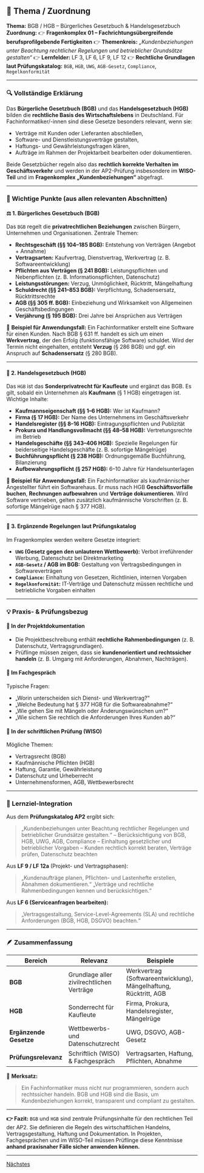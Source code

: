 ## 📘 Thema / Zuordnung

**Thema:** BGB / HGB – Bürgerliches Gesetzbuch & Handelsgesetzbuch
**Zuordnung:**
👉 **Fragenkomplex 01 – Fachrichtungsübergreifende berufsprofilgebende Fertigkeiten**
👉 **Themenkreis:** *„Kundenbeziehungen unter Beachtung rechtlicher Regelungen und betrieblicher Grundsätze gestalten“*
👉 **Lernfelder:** LF 3, LF 6, LF 9, LF 12
👉 **Rechtliche Grundlagen laut Prüfungskatalog:** `BGB`, `HGB`, `UWG`, `AGB-Gesetz`, `Compliance`, `Regelkonformität`

---

### 🔍 Vollständige Erklärung

Das **Bürgerliche Gesetzbuch (BGB)** und das **Handelsgesetzbuch (HGB)** bilden die **rechtliche Basis des Wirtschaftslebens** in Deutschland.
Für Fachinformatiker/-innen sind diese Gesetze besonders relevant, wenn sie:

* Verträge mit Kunden oder Lieferanten abschließen,
* Software- und Dienstleistungsverträge gestalten,
* Haftungs- und Gewährleistungsfragen klären,
* Aufträge im Rahmen der Projektarbeit bearbeiten oder dokumentieren.

Beide Gesetzbücher regeln also das **rechtlich korrekte Verhalten im Geschäftsverkehr** und werden in der AP2-Prüfung insbesondere im **WISO-Teil** und im **Fragenkomplex „Kundenbeziehungen“** abgefragt.

---

### 🧩 Wichtige Punkte (aus allen relevanten Abschnitten)

#### ⚖️ 1. Bürgerliches Gesetzbuch (BGB)

Das `BGB` regelt die **privatrechtlichen Beziehungen** zwischen Bürgern, Unternehmen und Organisationen.
Zentrale Themen:

* **Rechtsgeschäft (§§ 104–185 BGB):** Entstehung von Verträgen (Angebot + Annahme)
* **Vertragsarten:** Kaufvertrag, Dienstvertrag, Werkvertrag (z. B. Softwareentwicklung)
* **Pflichten aus Verträgen (§ 241 BGB):** Leistungspflichten und Nebenpflichten (z. B. Informationspflichten, Datenschutz)
* **Leistungsstörungen:** Verzug, Unmöglichkeit, Rücktritt, Mängelhaftung
* **Schuldrecht (§§ 241–853 BGB):** Verpflichtung, Schadensersatz, Rücktrittsrechte
* **AGB (§§ 305 ff. BGB):** Einbeziehung und Wirksamkeit von Allgemeinen Geschäftsbedingungen
* **Verjährung (§ 195 BGB):** Drei Jahre bei Ansprüchen aus Verträgen

📌 **Beispiel für Anwendungsfall:**
Ein Fachinformatiker erstellt eine Software für einen Kunden. Nach BGB § 631 ff. handelt es sich um einen **Werkvertrag**, der den Erfolg (funktionsfähige Software) schuldet. Wird der Termin nicht eingehalten, entsteht **Verzug** (§ 286 BGB) und ggf. ein Anspruch auf **Schadensersatz** (§ 280 BGB).

---

#### 📘 2. Handelsgesetzbuch (HGB)

Das `HGB` ist das **Sonderprivatrecht für Kaufleute** und ergänzt das BGB.
Es gilt, sobald ein Unternehmen als **Kaufmann** (§ 1 HGB) eingetragen ist.
Wichtige Inhalte:

* **Kaufmannseigenschaft (§§ 1–6 HGB):** Wer ist Kaufmann?
* **Firma (§ 17 HGB):** Der Name des Unternehmens im Geschäftsverkehr
* **Handelsregister (§§ 8–16 HGB):** Eintragungspflichten und Publizität
* **Prokura und Handlungsvollmacht (§§ 48–58 HGB):** Vertretungsrechte im Betrieb
* **Handelsgeschäfte (§§ 343–406 HGB):** Spezielle Regelungen für beiderseitige Handelsgeschäfte (z. B. sofortige Mängelrüge)
* **Buchführungspflicht (§ 238 HGB):** Ordnungsgemäße Buchführung, Bilanzierung
* **Aufbewahrungspflicht (§ 257 HGB):** 6–10 Jahre für Handelsunterlagen

📌 **Beispiel für Anwendungsfall:**
Ein Fachinformatiker als kaufmännischer Angestellter führt ein Softwarehaus. Er muss nach HGB **Geschäftsvorfälle buchen**, **Rechnungen aufbewahren** und **Verträge dokumentieren**. Wird Software vertrieben, gelten zusätzlich kaufmännische Vorschriften (z. B. sofortige Mängelrüge nach § 377 HGB).

---

#### 🏢 3. Ergänzende Regelungen laut Prüfungskatalog

Im Fragenkomplex werden weitere Gesetze integriert:

* **`UWG` (Gesetz gegen den unlauteren Wettbewerb):** Verbot irreführender Werbung, Datenschutz bei Direktmarketing
* **`AGB-Gesetz` / AGB im BGB:** Gestaltung von Vertragsbedingungen in Softwareverträgen
* **`Compliance`:** Einhaltung von Gesetzen, Richtlinien, internen Vorgaben
* **`Regelkonformität`:** IT-Verträge und Datenschutz müssen rechtliche und betriebliche Vorgaben einhalten

---

### 💡 Praxis- & Prüfungsbezug

#### 🧾 **In der Projektdokumentation**

* Die Projektbeschreibung enthält **rechtliche Rahmenbedingungen** (z. B. Datenschutz, Vertragsgrundlagen).
* Prüflinge müssen zeigen, dass sie **kundenorientiert und rechtssicher handeln** (z. B. Umgang mit Anforderungen, Abnahmen, Nachträgen).

#### 🎤 **Im Fachgespräch**

Typische Fragen:

* „Worin unterscheiden sich Dienst- und Werkvertrag?“
* „Welche Bedeutung hat § 377 HGB für die Softwareabnahme?“
* „Wie gehen Sie mit Mängeln oder Änderungswünschen um?“
* „Wie sichern Sie rechtlich die Anforderungen Ihres Kunden ab?“

#### 🧮 **In der schriftlichen Prüfung (WISO)**

Mögliche Themen:

* Vertragsrecht (BGB)
* Kaufmännische Pflichten (HGB)
* Haftung, Garantie, Gewährleistung
* Datenschutz und Urheberrecht
* Unternehmensformen, AGB, Wettbewerbsrecht

---

### 🧠 Lernziel-Integration

Aus dem **Prüfungskatalog AP2** ergibt sich:

> „Kundenbeziehungen unter Beachtung rechtlicher Regelungen und betrieblicher Grundsätze gestalten.“
> – Berücksichtigung von BGB, HGB, UWG, AGB, Compliance
> – Einhaltung gesetzlicher und betrieblicher Vorgaben
> – Kunden rechtlich korrekt beraten, Verträge prüfen, Datenschutz beachten

Aus **LF 9 / LF 12a** (Projekt- und Vertragsphasen):

> „Kundenaufträge planen, Pflichten- und Lastenhefte erstellen, Abnahmen dokumentieren.“
> „Verträge und rechtliche Rahmenbedingungen kennen und berücksichtigen.“

Aus **LF 6 (Serviceanfragen bearbeiten):**

> „Vertragsgestaltung, Service-Level-Agreements (SLA) und rechtliche Anforderungen (BGB, HGB, DSGVO) beachten.“

---

### 🪶 Zusammenfassung

| Bereich                | Relevanz                                  | Beispiele                                                        |
| ---------------------- | ----------------------------------------- | ---------------------------------------------------------------- |
| **BGB**                | Grundlage aller zivilrechtlichen Verträge | Werkvertrag (Softwareentwicklung), Mängelhaftung, Rücktritt, AGB |
| **HGB**                | Sonderrecht für Kaufleute                 | Firma, Prokura, Handelsregister, Mängelrüge                      |
| **Ergänzende Gesetze** | Wettbewerbs- und Datenschutzrecht         | UWG, DSGVO, AGB-Gesetz                                           |
| **Prüfungsrelevanz**   | Schriftlich (WISO) & Fachgespräch         | Vertragsarten, Haftung, Pflichten, Abnahme                       |

📌 **Merksatz:**

> Ein Fachinformatiker muss nicht nur programmieren, sondern auch rechtssicher handeln.
> BGB und HGB sind die Basis, um Kundenbeziehungen korrekt, transparent und compliant zu gestalten.

---

**👉 Fazit:**
`BGB` und `HGB` sind zentrale Prüfungsinhalte für den rechtlichen Teil der AP2.
Sie definieren die Regeln des wirtschaftlichen Handelns, Vertragsgestaltung, Haftung und Dokumentation.
In Projekten, Fachgesprächen und im WISO-Teil müssen Prüflinge diese Kenntnisse **anhand praxisnaher Fälle sicher anwenden können.**

---

[Nächstes](./2-2-gesetz-gegen-unlauteren-wettbewerb.md)